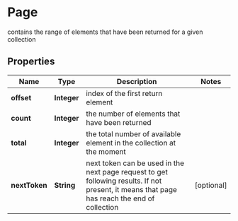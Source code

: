 

# Page

contains the range of elements that have been returned for a given  collection 

## Properties

Name | Type | Description | Notes
------------ | ------------- | ------------- | -------------
**offset** | **Integer** | index of the first return element  | 
**count** | **Integer** | the number of elements that have been returned  | 
**total** | **Integer** | the total number of available element in the collection at the moment  | 
**nextToken** | **String** | next token can be used in the next page request to get following  results. If not present, it means that page has reach the end of  collection  |  [optional]



